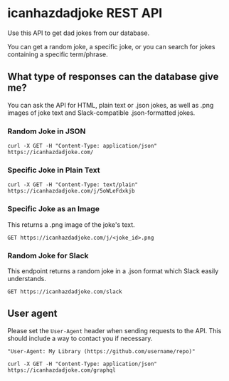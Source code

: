 # icanhazdadjoke REST API

Use this API to get dad jokes from our database.

You can get a random joke, a specific joke, or you can search for jokes containing a specific term/phrase.

## What type of responses can the database give me?

You can ask the API for HTML, plain text or .json jokes, as well as .png images of joke text and Slack-compatible .json-formatted jokes.

### Random Joke in JSON

`curl -X GET -H "Content-Type: application/json" https://icanhazdadjoke.com/`

### Specific Joke in Plain Text

`curl -X GET -H "Content-Type: text/plain" https://icanhazdadjoke.com/j/5oWLeFdxkjb`

### Specific Joke as an Image

This returns a .png image of the joke's text.

`GET https://icanhazdadjoke.com/j/<joke_id>.png`

### Random Joke for Slack

This endpoint returns a random joke in a .json format which Slack easily understands. 

`GET https://icanhazdadjoke.com/slack`

## User agent

Please set the `User-Agent` header when sending requests to the API. This should include a way to contact you if necessary.

`"User-Agent: My Library (https://github.com/username/repo)"`

`curl -X GET -H "Content-Type: application/json"  https://icanhazdadjoke.com/graphql`
